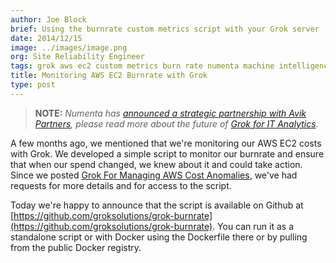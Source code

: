 ```yaml
---
author: Joe Block
brief: Using the burnrate custom metrics script with your Grok server
date: 2014/12/15
image: ../images/image.png
org: Site Reliability Engineer
tags: grok aws ec2 custom metrics burn rate numenta machine intelligence
title: Monitoring AWS EC2 Burnrate with Grok
type: post
---
```


> **NOTE:** *Numenta has [announced a strategic partnership with Avik
  Partners](/press/2015/08/19/numenta-announces-licensing-of-grok-for-it-to-avik-partners/),
  please read more about the future of
  [Grok for IT Analytics](http://grokstream.com).*

A few months ago, we mentioned that we're monitoring our AWS EC2 costs with
Grok. We developed a simple script to monitor our burnrate and ensure that when
our spend changed, we knew about it and could take action.  Since we posted
[Grok For Managing AWS Cost Anomalies](/blog/2014/08/29/grok-for-managing-aws-cost-anomalies/),
we've had requests for more details and for access to the script.

Today we're happy to announce that the script is available on Github at
[https://github.com/groksolutions/grok-burnrate](https://github.com/groksolutions/grok-burnrate).
You can run it as a standalone script or with Docker using the Dockerfile
there or by pulling from the public Docker registry.
